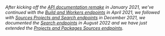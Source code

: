 _After kicking off the [API documentation remake](/2021/01/26/api-documentation-remake/) in January 2021, we've continued with the [Build and Workers endpoints](/2021/04/12/api-docs-workers-and-build/) in April 2021, we followed with [Sources Projects and Search endpoints](/2021/12/09/api-docs-sources-and-search/) in December 2021, we documented the [Search endpoints](/2022/08/29/api-docs-search/) in August 2022 and we have just extended the [Projects and Packages Sources endpoints](/2022/10/10/more-api-docs-sources)._
